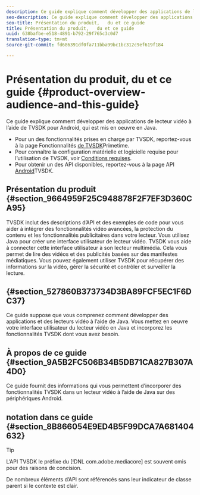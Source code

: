 ```yaml
---
description: Ce guide explique comment développer des applications de lecteur vidéo à l’aide de TVSDK pour Android, qui est mis en oeuvre en Java.
seo-description: Ce guide explique comment développer des applications de lecteur vidéo à l’aide de TVSDK pour Android, qui est mis en oeuvre en Java.
seo-title: Présentation du produit,   du et ce guide
title: Présentation du produit,   du et ce guide
uuid: 638bafbe-e518-4891-b792-29f765c3c0d7
translation-type: tm+mt
source-git-commit: fd686391df0fa711bba99bc1bc312c9ef619f184

---
```



# Présentation du produit,   du et ce guide {#product-overview-audience-and-this-guide}

Ce guide explique comment développer des applications de lecteur vidéo à l’aide de TVSDK pour Android, qui est mis en oeuvre en Java.

<!--<a id="section_FC24E86A2E6442B8A3769160769BBDFA"></a>-->

* Pour un des fonctionnalités prises en charge par TVSDK, reportez-vous à la page Fonctionnalités [de TVSDK](../../tvsdk-2.7-for-android/overview-prod-audience-guide/c-psdk-android-2.7-overview-of-the-player.md)Primetime.
* Pour connaître la configuration matérielle et logicielle requise pour l’utilisation de TVSDK, voir [Conditions requises](../../tvsdk-2.7-for-android/c-psdk-android-2.7-requirements.md).
* Pour obtenir un des API disponibles, reportez-vous à la page API [Android](https://help.adobe.com/en_US/primetime/api/psdk/javadoc_2.7/)TVSDK.

## Présentation du produit {#section_9664959F25C948878F2F7EF3D360CA95}

TVSDK inclut des descriptions d’API et des exemples de code pour vous aider à intégrer des fonctionnalités vidéo avancées, la protection du contenu et les fonctionnalités publicitaires dans votre lecteur. Vous utilisez Java pour créer une interface utilisateur de lecteur vidéo. TVSDK vous aide à connecter cette interface utilisateur à son lecteur multimédia. Cela vous permet de lire des vidéos et des publicités basées sur des manifestes médiatiques. Vous pouvez également utiliser TVSDK pour récupérer des informations sur la vidéo, gérer la sécurité et contrôler et surveiller la lecture.

##  {#section_527860B373734D3BA89FCF5EC1F6DC37}

Ce guide suppose que vous comprenez comment développer des applications et des lecteurs vidéo à l’aide de Java. Vous mettez en oeuvre votre interface utilisateur du lecteur vidéo en Java et incorporez les fonctionnalités TVSDK dont vous avez besoin.

## À propos de ce guide {#section_9A5B2FC506B34B5DB71CA827B307A4D0}

Ce guide fournit des informations qui vous permettent d’incorporer des fonctionnalités TVSDK dans un lecteur vidéo à l’aide de Java sur des périphériques Android.

##  notation  dans ce guide {#section_8B866054E9ED4B5F99DCA7A681404632}

>[!TIP]
>
>L’API TVSDK  le préfixe  du [!DNL com.adobe.mediacore] est souvent omis pour des raisons de concision.
>
>De nombreux éléments d’API sont référencés sans leur indicateur de classe parent si le contexte est clair.